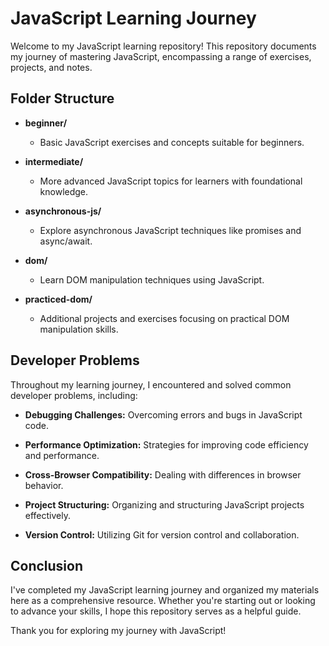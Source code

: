 # JavaScript Learning Journey

Welcome to my JavaScript learning repository! This repository documents my journey of mastering JavaScript, encompassing a range of exercises, projects, and notes.

## Folder Structure

- **beginner/**
  - Basic JavaScript exercises and concepts suitable for beginners.
  
- **intermediate/**
  - More advanced JavaScript topics for learners with foundational knowledge.
  
- **asynchronous-js/**
  - Explore asynchronous JavaScript techniques like promises and async/await.
  
- **dom/**
  - Learn DOM manipulation techniques using JavaScript.
  
- **practiced-dom/**
  - Additional projects and exercises focusing on practical DOM manipulation skills.

## Developer Problems

Throughout my learning journey, I encountered and solved common developer problems, including:

- **Debugging Challenges:** Overcoming errors and bugs in JavaScript code.
  
- **Performance Optimization:** Strategies for improving code efficiency and performance.
  
- **Cross-Browser Compatibility:** Dealing with differences in browser behavior.
  
- **Project Structuring:** Organizing and structuring JavaScript projects effectively.
  
- **Version Control:** Utilizing Git for version control and collaboration.

## Conclusion

I've completed my JavaScript learning journey and organized my materials here as a comprehensive resource. Whether you're starting out or looking to advance your skills, I hope this repository serves as a helpful guide.

Thank you for exploring my journey with JavaScript!

